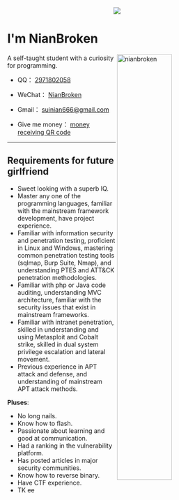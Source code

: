 <div align="center" ><img order-radius="100px" src="https://cdn.jsdelivr.net/gh/NianBroken/NianBroken/WriteCodes.gif"/></div>

# I'm NianBroken

<img align="right" width="50%" src="https://github-readme-stats.vercel.app/api?username=nianbroken&include_all_commits=true&count_private=true&show_icons=true" alt="nianbroken" />

A self-taught student with a curiosity for programming.

- QQ： [2971802058](https://qm.qq.com/cgi-bin/qm/qr?k=qC1PE50EbPizyX_9NHsNxQSWawteFoRD)

- WeChat： [NianBroken](https://cdn.jsdelivr.net/gh/NianBroken/NianBroken/WeChat.png)

- Gmail： [suinian666@gmail.com](mailto:suinian666@gmail.com)

- Give me money： [money receiving QR code](https://www.nianbroken.top/money_receiving_QR_code)
------
## Requirements for future girlfriend

- Sweet looking with a superb IQ.
- Master any one of the programming languages, familiar with the mainstream framework development, have project experience.
- Familiar with information security and penetration testing, proficient in Linux and Windows, mastering common penetration testing tools (sqlmap, Burp Suite, Nmap), and understanding PTES and ATT&CK penetration methodologies.
- Familiar with php or Java code auditing, understanding MVC architecture, familiar with the security issues that exist in mainstream frameworks.
- Familiar with intranet penetration, skilled in understanding and using Metasploit and Cobalt strike, skilled in dual system privilege escalation and lateral movement.
- Previous experience in APT attack and defense, and understanding of mainstream APT attack methods.

**Pluses**:

- No long nails.
- Know how to flash.
- Passionate about learning and good at communication.
- Had a ranking in the vulnerability platform.
- Has posted articles in major security communities.
- Know how to reverse binary.
- Have CTF experience.
- TK ee
